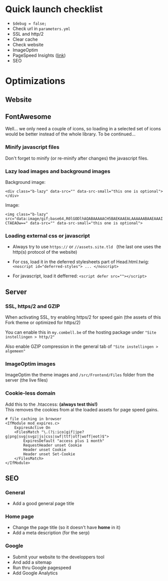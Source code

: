 # Quick launch checklist

- `$debug = false;`
- Check url in `parameters.yml`
- SSL and http/2
- Clear cache
- Check website
- ImageOptim
- PageSpeed Insights ([link](https://developers.google.com/speed/pagespeed/insights/))
- SEO

  

# Optimizations

## Website

## FontAwesome

Well... we only need a couple of icons, so loading in a selected set of icons would be better instead of the whole library.
To be continued...

### Minify javascript files

Don't forget to minify (or re-minify after changes) the javascript files.


### Lazy load images and background images

Background image:

`<div class="b-lazy" data-src="" data-src-small="this one is optional"></div>`

Image:

`<img class="b-lazy"  src="data:image/gif;base64,R0lGODlhAQABAAAAACH5BAEKAAEALAAAAAABAAEAAAICTAEAOw==" data-src="" data-src-small="this one is optional"> `


### Loading external css or javascript

- Always try to use `https://` or `//assets.site.tld ` (the last one uses the http(s) protocol of the website)

- For css, load it in the deferred stylesheets part of Head.html.twig:  `<noscript id="deferred-styles"> ... </noscript>`

- For javascript, load it defferred: `<script defer src=""></script>`






## Server


### SSL, https/2 and GZIP

When activating SSL, try enabling https/2 for speed gain (the assets of this Fork theme or optimized for https/2)

You can enable this in `my.combell.be` of the hosting package under `"Site instellingen > http/2"`

Also enable GZIP compression in the general tab of `"Site instellingen > algemeen"`


### ImageOptim images

ImageOptim the theme images and `/src/Frontend/Files` folder from the server (the live files)


### Cookie-less domain

Add this to the .htaccess: __(always test this!)__  
This removes the cookies from al the loaded assets for page speed gains.

```
# file caching in browser
<IfModule mod_expires.c>
	ExpiresActive On
	<FilesMatch "\.(?i:ico|gif|jpe?g|png|svg|svgz|js|css|swf|ttf|otf|woff|eot)$">
		ExpiresDefault "access plus 1 month"
		RequestHeader unset Cookie
		Header unset Cookie
		Header unset Set-Cookie
	</FilesMatch>
</IfModule>
```


## SEO

### General

- Add a good general page title 

### Home page

- Change the page title (so it doesn't have __home__ in it)
- Add a meta description (for the serp)


### Google

- Submit your website to the developpers tool
- And add a sitemap
- Run thru Google pagespeed
- Add Google Analytics